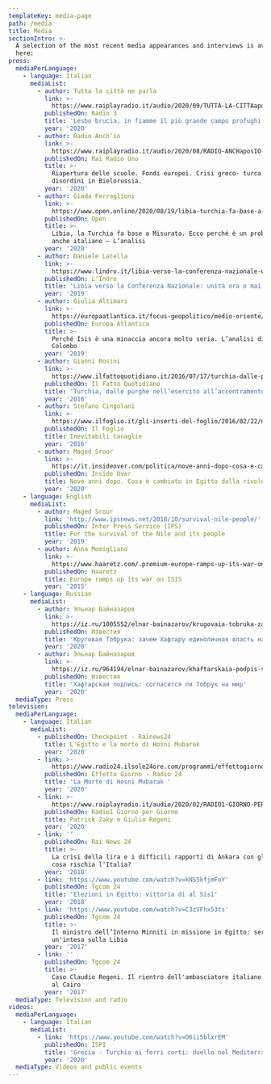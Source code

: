 ```yaml
---
templateKey: media-page
path: /media
title: Media
sectionIntro: >-
  A selection of the most recent media appearances and interviews is available
  here:
press:
  mediaPerLanguage:
    - language: Italian
      mediaList:
        - author: Tutta la città ne parla
          link: >-
            https://www.raiplayradio.it/audio/2020/09/TUTTA-LA-CITTAapos-NE-PARLA---Lesbo-brucia-fiamme-nel-campo-profughi--5e13426e-f773-45ad-bb6a-4ad4c8f271f2.html
          publishedOn: Radio 3
          title: 'Lesbo brucia, in fiamme il più grande campo profughi d''Europa'
          year: '2020'
        - author: Radio Anch'io
          link: >-
            https://www.raiplayradio.it/audio/2020/08/RADIO-ANCHaposIO-8201a666-d11c-469f-b62b-3c097ff3f012.html
          publishedOn: Rai Radio Uno
          title: >-
            Riapertura delle scuole. Fondi europei. Crisi greco- turca e
            disordini in Bielorussia.
          year: '2020'
        - author: Giada Ferraglioni
          link: >-
            https://www.open.online/2020/08/19/libia-turchia-fa-base-a-misurata-ecco-perche-e-un-problema-anche-italiano/
          publishedOn: Open
          title: >-
            Libia, la Turchia fa base a Misurata. Ecco perché è un problema
            anche italiano – L’analisi
          year: '2020'
        - author: Daniele Latella
          link: >-
            https://www.lindro.it/libia-verso-la-conferenza-nazionale-unita-ora-o-mai-piu/
          publishedOn: L’Indro
          title: 'Libia verso la Conferenza Nazionale: unità ora o mai più'
          year: '2019'
        - author: Giulia Altimari
          link: >-
            https://europaatlantica.it/focus-geopolitico/medio-oriente/2019/04/perche-isis-e-una-minaccia-ancora-molto-seria-lanalisi-di-matteo-colombo-ispi/
          publishedOn: Europa Atlantica
          title: >-
            Perché Isis è una minaccia ancora molto seria. L’analisi di Matteo
            Colombo
          year: '2019'
        - author: Gianni Rosini
          link: >-
            https://www.ilfattoquotidiano.it/2016/07/17/turchia-dalle-purghe-nellesercito-allaccentramento-del-potere-ecco-perche-il-golpe-fallito-favorisce-erdogan/2912186/
          publishedOn: Il Fatto Quotidiano
          title: 'Turchia, dalle purghe nell’esercito all’accentramento del potere'
          year: '2016'
        - author: Stefano Cingolani
          link: >-
            https://www.ilfoglio.it/gli-inserti-del-foglio/2016/02/22/news/inevitabili-canaglie-92971/
          publishedOn: Il Foglio
          title: Inevitabili Canaglie
          year: '2016'
        - author: Maged Srour
          link: >-
            https://it.insideover.com/politica/nove-anni-dopo-cosa-e-cambiato-in-egitto-dalla-rivoluzione-del-2011.html?fbclid=IwAR2ZcFC8fretyV0MsqY21u02Do_mWZ841rzrSKbemW4DtqX2xDUc2qmOxMs
          publishedOn: Inside Over
          title: Nove anni dopo. Cosa è cambiato in Egitto dalla rivoluzione del 2011
          year: '2020'
    - language: English
      mediaList:
        - author: Maged Srour
          link: 'http://www.ipsnews.net/2018/10/survival-nile-people/'
          publishedOn: Inter Press Service (IPS)
          title: For the survival of the Nile and its people
          year: '2019'
        - author: Anna Momigliano
          link: >-
            https://www.haaretz.com/.premium-europe-ramps-up-its-war-on-isis-1.5307234
          publishedOn: Haaretz
          title: Europe ramps up its war on ISIS
          year: '2015'
    - language: Russian
      mediaList:
        - author: Эльнар Байназаров
          link: >-
            https://iz.ru/1005552/elnar-bainazarov/krugovaia-tobruka-zachem-khaftaru-edinolichnaia-vlast-nad-liviei?fbclid=IwAR0pXB5O7AJL5fQ2LU9Bfs0y4WANEoq5p2hTZc2hdPGvCnDUo_QcNP8kiK0
          publishedOn: Известия
          title: 'Круговая Тобрука: зачем Хафтару единоличная власть над Ливией '
          year: '2020'
        - author: Эльнар Байназаров
          link: >-
            https://iz.ru/964194/elnar-bainazarov/khaftarskaia-podpis-soglasitsia-li-tobruk-na-mir
          publishedOn: Известия
          title: 'Хафтарская подпись: согласится ли Тобрук на мир'
          year: '2020'
  mediaType: Press
television:
  mediaPerLanguage:
    - language: Italian
      mediaList:
        - publishedOn: Checkpoint - Rainews24
          title: L'Egitto e la morte di Hosni Mubarak
          year: '2020'
        - link: >-
            https://www.radio24.ilsole24ore.com/programmi/effettogiorno/puntata/puntata-25-febbraio-2020-125036-ACZ6BsLB
          publishedOn: Effetto Giorno - Radio 24
          title: 'La Morte di Hosni Mubarak '
          year: '2020'
        - link: >-
            https://www.raiplayradio.it/audio/2020/02/RADIO1-GIORNO-PER-GIORNO-31d71708-9663-42bf-8d91-31284ab1b367.html
          publishedOn: Radio1 Giorno per Giorno
          title: Patrick Zaky e Giulio Regeni
          year: '2020'
        - link: ''
          publishedOn: Rai News 24
          title: >-
            La crisi della lira e i difficili rapporti di Ankara con gli USA:
            cosa rischia l'Italia?
          year: '2018'
        - link: 'https://www.youtube.com/watch?v=kNS5kfjmFoY'
          publishedOn: Tgcom 24
          title: 'Elezioni in Egitto: vittoria di al Sisi'
          year: '2018'
        - link: 'https://www.youtube.com/watch?v=C3zVFhx53ts'
          publishedOn: Tgcom 24
          title: >-
            Il ministro dell’Interno Minniti in missione in Egitto: serve
            un'intesa sulla Libia
          year: '2017'
        - link: ''
          publishedOn: Tgcom 24
          title: >-
            Caso Claudio Regeni. Il rientro dell'ambasciatore italiano in Egitto
            al Cairo
          year: '2017'
  mediaType: Television and radio
videos:
  mediaPerLanguage:
    - language: Italian
      mediaList:
        - link: 'https://www.youtube.com/watch?v=O6ii5blxrEM'
          publishedOn: ISPI
          title: 'Grecia - Turchia ai ferri corti: duello nel Mediterraneo orientale'
          year: '2020'
  mediaType: Videos and public events
---
```


